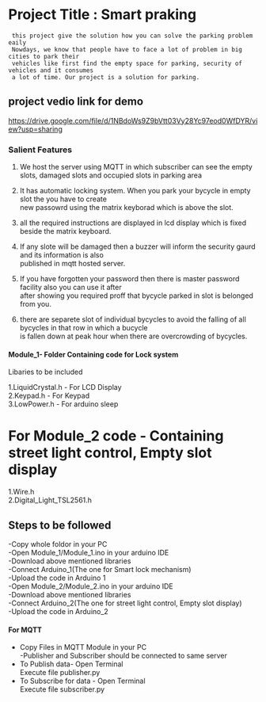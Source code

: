 # Project Title : Smart praking

     this project give the solution how you can solve the parking problem eaily 
     Nowdays, we know that people have to face a lot of problem in big cities to park their
     vehicles like first find the empty space for parking, security of vehicles and it consumes 
     a lot of time. Our project is a solution for parking.

## project vedio link for demo<br>
https://drive.google.com/file/d/1NBdoWs9Z9bVtt03Vy28Yc97eod0WfDYR/view?usp=sharing<br>

### Salient Features
1. We host the server using MQTT in which subscriber can see the empty<br>
   slots, damaged slots and occupied slots in parking area
   
2. It has automatic locking system. When you park your bycycle in empty slot the you have to create <br>
   new passowrd using the matrix keyborad which is above the slot.
   
3. all the required instructions are displayed in lcd display which is fixed beside the matrix keyboard.
4. If any slote will be damaged then a buzzer will inform the security gaurd and its information is also <br>
  published in mqtt hosted server.
  
5. If you have forgotten your password then there is master password facility also you can use it after <br>
   after showing you required proff that bycycle parked in slot is belonged from you.
6. there are separete slot of individual bycycles to avoid the falling of all bycycles in that row in which a bucycle<br>
  is fallen down at peak hour when there are overcrowding of bycycles.

#### Module_1- Folder Containing code for Lock system

Libaries to be included <br>

1.LiquidCrystal.h  - For LCD Display <br>
2.Keypad.h         - For Keypad <br>
3.LowPower.h        - For arduino sleep <br>
 
# For Module_2 code - Containing street light control, Empty slot display 
1.Wire.h  <br>
2.Digital_Light_TSL2561.h  <br>



## Steps to be followed
-Copy whole foldor in your PC <br>
-Open Module_1/Module_1.ino in your arduino IDE  <br>
-Download above mentioned libraries  <br>
-Connect Arduino_1(The one for Smart lock mechanism)  <br>
-Upload the code in Arduino 1  <br>
-Open Module_2/Module_2.ino in your arduino IDE  <br>
-Download above mentioned libraries  <br>
-Connect Arduino_2(The one for street light control, Empty slot display)  <br>
-Upload the code in Arduino_2  <br>


#### For MQTT
- Copy Files in MQTT Module in your PC  <br>
-Publisher and Subscriber should be connected to same server  <br>
- To Publish data- Open Terminal  <br>
                   Execute file publisher.py  <br>
- To Subscribe for data - Open Terminal  <br>
                   Execute file subscriber.py  <br>
		   
